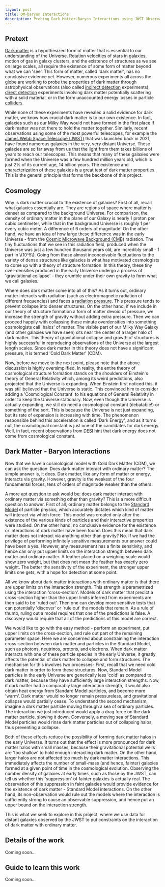 ```yaml
---
layout: post
title: DM-baryon Interactions
description: Probing Dark Matter-Baryon Interactions using JWST Observations of Early Galaxies
---
```


<head>
  <link rel="stylesheet" href="https://cdn.jsdelivr.net/npm/katex@0.10.2/dist/katex.min.css" integrity="sha384-yFRtMMDnQtDRO8rLpMIKrtPCD5jdktao2TV19YiZYWMDkUR5GQZR/NOVTdquEx1j" crossorigin="anonymous">
<script defer src="https://cdn.jsdelivr.net/npm/katex@0.10.2/dist/katex.min.js" integrity="sha384-9Nhn55MVVN0/4OFx7EE5kpFBPsEMZxKTCnA+4fqDmg12eCTqGi6+BB2LjY8brQxJ" crossorigin="anonymous"></script>
<script defer src="https://cdn.jsdelivr.net/npm/katex@0.10.2/dist/contrib/auto-render.min.js" integrity="sha384-kWPLUVMOks5AQFrykwIup5lo0m3iMkkHrD0uJ4H5cjeGihAutqP0yW0J6dpFiVkI" crossorigin="anonymous" onload="renderMathInElement(document.body);"></script>

</head>

## Pretext

[Dark matter](https://en.wikipedia.org/wiki/Dark_matter) is a hypothesized form of matter that is essential to our understanding of the Universe. Rotation velocities of stars in galaxies, motion of gas in galaxy clusters, and the existence of structures as we see on large scales, all require the existence of some form of matter beyond what we can 'see'. This form of matter, called 'dark matter', has no conclusive evidence yet. However, numerous experiments all across the globe are working to probe the properties of dark matter through astrophysical observations (also called [indirect detection](https://en.wikipedia.org/wiki/Indirect_detection_of_dark_matter) experiments), [direct detection](https://en.wikipedia.org/wiki/Direct_detection_of_dark_matter) experiments involving dark matter potentially scattering with a solid material, or in the form unaccounted energy losses in particle [colliders](https://en.wikipedia.org/wiki/Dark_matter#Collider_searches_for_dark_matter). 

While none of these experiments have revealed a solid evidence for dark matter, we know how crucial dark matter is to our own existence. In fact, galaxies such as our Milky Way would not have formed in the first place if dark matter was not there to hold the matter together. Similarly, recent observations using some of the most powerful telescopes, for example the [James Webb Space Telescope (JWST)](https://science.nasa.gov/mission/webb/) that was launched back in 2021, have found numerous galaxies in the very, very distant Universe. These galaxies are so far away from us that the light from them takes billions of years to reach our telescopes. This means that many of these galaxies were formed when the Universe was a few hundred million years old, which is just 2% of its current age, 14 billion years. The existence and characterization of these galaxies is a great test of dark matter properties. This is the general principle that forms the backbone of this project.

## Cosmology

Why is dark matter crucial to the existence of galaxies? First of all, recall what galaxies essentially are. They are regions of space where matter is denser as compared to the background Universe. For comparison, the density of ordinary matter in the plane of our Galaxy is nearly 1 proton per cubic centimeter, while that in the background Universe is roughly 1 per every cubic meter. A difference of 6 orders of magnitude! On the other hand, we have an idea of how large these difference was in the early Universe - from the [Cosmic Microwave Background (CMB)](https://en.wikipedia.org/wiki/Cosmic_microwave_background) radiation. The tiny fluctuations that we see in this radiation field, produced when the Universe was just a few hundred thousand years old, are incredibly small - 1 part in \\(10^5\\). Going from these almost inconceivable fluctuations to the variety of dense structures like galaxies is what has motivated cosmologists to come up with a theory of structure formation. In this theory, these tiny over-densities produced in the early Universe undergo a process of 'gravitational collapse' - they crumble under their own gravity to form what we call galaxies.

Where does dark matter come into all of this? As it turns out, ordinary matter interacts with radiation (such as electromagnetic radiation of different frequencies) and faces a [radiation pressure](https://en.wikipedia.org/wiki/Radiation_pressure). This pressure tends to prevent collapse into denser structures. On the other hand, if we include in our theory of structure formation a form of matter devoid of pressure, we increase the strength of gravity without adding extra pressure. Then we can proceed happily with collapsing these minute overdensities into something cosmologists call 'halos' of matter. The visible part of our Milky Way Galaxy (and other galaxies we have seen) sits near the center of a larger halo of dark matter. This theory of gravitational collapse and growth of structures is highly successful in reproducing observations of the Universe at the largest length scales. Since dark matter in this theory does not have a significant pressure, it is termed 'Cold Dark Matter' (CDM).

Now, before we move to the next point, please note that the above discussion is highly oversimplified. In reality, the entire theory of cosmological structure formation stands on the shoulders of Einstein's theory of General Relativity which, among its weird predictions, also projected that the Universe is expanding. When Einstein first noticed this, it was still believed that the Universe is static. This convinced him to consider adding a 'Cosmological Constant' to his equations of General Relativity in order to keep the Universe stationary. Now, even though the Universe is actually expanding, we still do need a cosmological constant (debatable!) or something of the sort. This is because the Universe is not just expanding, but its rate of expansion is increasing with time. The phenomenon responsible behind this acceleration is called 'Dark Energy', and as it turns out, the cosmological constant is just one of the candidates for dark energy. Well, in fact, recent observations from [DESI](https://newscenter.lbl.gov/2025/03/19/new-desi-results-strengthen-hints-that-dark-energy-may-evolve/) hint that dark energy does not come from cosmological constant.

## Dark Matter - Baryon Interactions

Now that we have a cosmological model with Cold Dark Matter (CDM), we can ask the question: Does dark matter interact with ordinary matter? The simple answer is, it does. Dark matter, like any form of matter or energy, interacts via gravity. However, gravity is the weakest of the four fundamental forces, tens of orders of magnitude weaker than the others. 

A more apt question to ask would be: does dark matter interact with ordinary matter via something other than gravity? This is a more difficult question to answer. First of all, ordinary matter belongs to the [Standard Model](https://home.cern/science/physics/standard-model) of particle physics, which accurately dictates which kind of matter will interact via which force. This model was created only after the existence of the various kinds of particles and their interactive properties were studied. On the other hand, no conclusive evidence for the existence or interactions of dark matter have been found. Does this mean that dark matter does not interact via anything other than gravity? No. If we had the privilege of performing infinitely sensitive measurements our answer could have been a yes. However, any measurement has a finite sensitivity, and hence can only put upper limits on the interaction strength between dark matter and ordinary matter. A feather placed on a weighing scale would show zero weight, but that does not mean the feather has exactly zero weight. The better the sensitivity of the experiment, the stronger upper limits one gets, with a hope for detection at some point.

All we know about dark matter interactions with ordinary matter is that there are upper limits on the interaction strength. This strength is parametrized using the interaction 'cross-section'. Models of dark matter that predict a cross-section higher than the upper limits inferred from experiments are then said to be 'ruled out'. Then one can develop more sensitive tests that can potentially 'discover' or 'rule out' the models that remain. As a rule of thumb, ruling out a model requires that one of the predictions is false. A discovery would require that all of the predictions of this model are correct.

We would like to go with the easy method - perform an experiment, put upper limits on the cross-section, and rule out part of the remaining parameter space. Here we are concerned about constraining the interaction cross-section between dark matter and particles in the Standard Model, such as photons, neutrinos, protons, and electrons. When dark matter interacts with one of these particle species in the early Universe, it greatly affects the potential of dark matter to collapse and form structures. The mechanism for this involves two processes- First, recall that we need cold dark matter in order to form these structures. Now, Standard Model particles in the early Universe are generically less 'cold' as compared to dark matter, because they have sufficiently large interaction strengths. Now, if dark matter had a comparably large interaction strength, it would also obtain heat energy from Standard Model particles, and become more 'warm'. Dark matter would no longer remain pressureless, and gravitational collapse would partially cease. To understand the second mechanism, imagine a dark matter particle moving through a sea of ordinary particles. The interaction we just introduced would apply a drag force on the dark matter particle, slowing it down. Conversely, a moving sea of Standard Model particles would rinse dark matter particles out of collapsing halos, thus preventing a collapse.

Both of these effects reduce the possibility of forming dark matter halos in the early Universe. It turns out that the effect is more pronounced for dark matter halos with small masses, because their gravitational potential wells are 'too shallow' to hold enough interacting dark matter. On the other hand, larger halos are not affected too much by dark matter interactions. This immediately affects the number of small-mass (and hence, fainter) galaxies formed at a given point of time in the cosmological evolution. Observing the number density of galaxies at early times, such as those by the JWST, can tell us whether this 'suppression' of fainter galaxies is actually real. The observation of this suppression in faint galaxies would provide evidence for the existence of dark matter - Standard Model interactions. On the other hand, its non-observation would rule out the models where the interaction is sufficiently strong to cause an observable suppression, and hence put an upper bound on the interaction strength.

This is what we seek to explore in this project, where we use data for distant galaxies observed by the JWST to put constraints on the interaction of dark matter with ordinary matter.

## Details of the work
Coming soon...

## Guide to learn this work
Coming soon...
